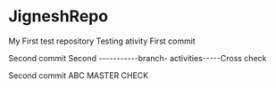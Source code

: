# JigneshRepo
My First test repository
Testing ativity
First commit

Second commit
Second -----------branch- activities-----Cross check

Second commit ABC
MASTER CHECK
